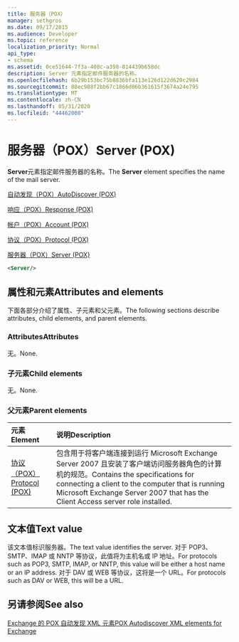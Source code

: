 ```yaml
---
title: 服务器（POX）
manager: sethgros
ms.date: 09/17/2015
ms.audience: Developer
ms.topic: reference
localization_priority: Normal
api_type:
- schema
ms.assetid: 0ce51644-7f3a-408c-a398-814439b658dc
description: Server 元素指定邮件服务器的名称。
ms.openlocfilehash: 6b29b153bc75b8836bfa113e126d122d620c2984
ms.sourcegitcommit: 88ec988f2bb67c1866d06b361615f3674a24e795
ms.translationtype: MT
ms.contentlocale: zh-CN
ms.lasthandoff: 05/31/2020
ms.locfileid: "44462008"
---
```

# <a name="server-pox"></a><span data-ttu-id="44382-103">服务器（POX）</span><span class="sxs-lookup"><span data-stu-id="44382-103">Server (POX)</span></span>

<span data-ttu-id="44382-104">**Server**元素指定邮件服务器的名称。</span><span class="sxs-lookup"><span data-stu-id="44382-104">The **Server** element specifies the name of the mail server.</span></span> 
  
[<span data-ttu-id="44382-105">自动发现（POX）</span><span class="sxs-lookup"><span data-stu-id="44382-105">AutoDiscover (POX)</span></span>](autodiscover-pox.md)
  
[<span data-ttu-id="44382-106">响应（POX）</span><span class="sxs-lookup"><span data-stu-id="44382-106">Response (POX)</span></span>](response-pox.md)
  
[<span data-ttu-id="44382-107">帐户（POX）</span><span class="sxs-lookup"><span data-stu-id="44382-107">Account (POX)</span></span>](account-pox.md)
  
[<span data-ttu-id="44382-108">协议（POX）</span><span class="sxs-lookup"><span data-stu-id="44382-108">Protocol (POX)</span></span>](protocol-pox.md)
  
[<span data-ttu-id="44382-109">服务器（POX）</span><span class="sxs-lookup"><span data-stu-id="44382-109">Server (POX)</span></span>](server-pox.md)
  
```xml
<Server/>
```

## <a name="attributes-and-elements"></a><span data-ttu-id="44382-110">属性和元素</span><span class="sxs-lookup"><span data-stu-id="44382-110">Attributes and elements</span></span>

<span data-ttu-id="44382-111">下面各部分介绍了属性、子元素和父元素。</span><span class="sxs-lookup"><span data-stu-id="44382-111">The following sections describe attributes, child elements, and parent elements.</span></span>
  
### <a name="attributes"></a><span data-ttu-id="44382-112">Attributes</span><span class="sxs-lookup"><span data-stu-id="44382-112">Attributes</span></span>

<span data-ttu-id="44382-113">无。</span><span class="sxs-lookup"><span data-stu-id="44382-113">None.</span></span>
  
### <a name="child-elements"></a><span data-ttu-id="44382-114">子元素</span><span class="sxs-lookup"><span data-stu-id="44382-114">Child elements</span></span>

<span data-ttu-id="44382-115">无。</span><span class="sxs-lookup"><span data-stu-id="44382-115">None.</span></span>
  
### <a name="parent-elements"></a><span data-ttu-id="44382-116">父元素</span><span class="sxs-lookup"><span data-stu-id="44382-116">Parent elements</span></span>

|<span data-ttu-id="44382-117">**元素**</span><span class="sxs-lookup"><span data-stu-id="44382-117">**Element**</span></span>|<span data-ttu-id="44382-118">**说明**</span><span class="sxs-lookup"><span data-stu-id="44382-118">**Description**</span></span>|
|:-----|:-----|
|[<span data-ttu-id="44382-119">协议（POX）</span><span class="sxs-lookup"><span data-stu-id="44382-119">Protocol (POX)</span></span>](protocol-pox.md) <br/> |<span data-ttu-id="44382-120">包含用于将客户端连接到运行 Microsoft Exchange Server 2007 且安装了客户端访问服务器角色的计算机的规范。</span><span class="sxs-lookup"><span data-stu-id="44382-120">Contains the specifications for connecting a client to the computer that is running Microsoft Exchange Server 2007 that has the Client Access server role installed.</span></span>  <br/> |
   
## <a name="text-value"></a><span data-ttu-id="44382-121">文本值</span><span class="sxs-lookup"><span data-stu-id="44382-121">Text value</span></span>

<span data-ttu-id="44382-122">该文本值标识服务器。</span><span class="sxs-lookup"><span data-stu-id="44382-122">The text value identifies the server.</span></span> <span data-ttu-id="44382-123">对于 POP3、SMTP、IMAP 或 NNTP 等协议，此值将为主机名或 IP 地址。</span><span class="sxs-lookup"><span data-stu-id="44382-123">For protocols such as POP3, SMTP, IMAP, or NNTP, this value will be either a host name or an IP address.</span></span> <span data-ttu-id="44382-124">对于 DAV 或 WEB 等协议，这将是一个 URL。</span><span class="sxs-lookup"><span data-stu-id="44382-124">For protocols such as DAV or WEB, this will be a URL.</span></span>
  
## <a name="see-also"></a><span data-ttu-id="44382-125">另请参阅</span><span class="sxs-lookup"><span data-stu-id="44382-125">See also</span></span>



[<span data-ttu-id="44382-126">Exchange 的 POX 自动发现 XML 元素</span><span class="sxs-lookup"><span data-stu-id="44382-126">POX Autodiscover XML elements for Exchange</span></span>](pox-autodiscover-xml-elements-for-exchange.md)


